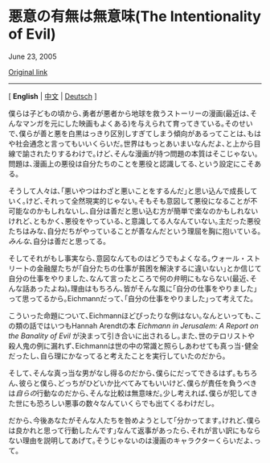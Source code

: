 悪意の有無は無意味(The Intentionality of Evil)
==========================

June 23, 2005

[Original link](http://www.aaronsw.com/weblog/intentionalevil)

* * * * *

[ **English** | [中文](http://aaronsw.com/weblog/intentionalevil.zh) |
[Deutsch](http://aaronsw.com/weblog/intentionalevil.de) ]

<!--
As children we’re fed a steady diet of comic books (and now, movies
based off of them) in which brave heros save the planet from evil
people. It’s become practically conventional wisdom that such stories
wrongly make the line between good and evil too clear — the world is
more nuanced than that, we’re told — but this isn’t actually the problem
with these stories. The problem is that the villains *know* they’re
evil.
-->
僕らは子どもの頃から､勇者が悪者から地球を救うストーリーの漫画(最近は､そんなマンガを元にした映画もよくある)を与えられて育ってきている｡そのせいで､僕らが善と悪を白黒はっきり区別しすぎてしまう傾向があるってことは､もはや社会通念と言ってもいいくらいだ｡世界はもっとあいまいなんだよ､と上から目線で諭されたりするわけで｡けど､そんな漫画が持つ問題の本質はそこじゃない｡問題は､漫画上の悪役は自分たちのことを悪役と認識してる､という設定にこそある｡

<!--
And people really grow up thinking things work this way: evil people
intentionally do evil things. But this just doesn’t happen. Nobody
thinks they’re doing evil — maybe because it’s just impossible to be
intentionally evil, maybe because it’s easier and more effective to
convince yourself you’re good — but every major villain had some
justification to explain why what they were doing was good. *Everybody*
thinks they’re good.
-->
そうして人々は､｢悪いやつはわざと悪いことをするんだ｣と思い込んで成長していく｡けど､それって全然現実的じゃない｡そもそも意図して悪役になることが不可能なのかもしれないし､自分は善だと思い込む方が簡単で楽なのかもしれないけれど､ともかく､悪役をやっている､と意識してる人なんていない｡主だった悪役たちはみな､自分だちがやっていることが善なんだという理屈を胸に抱いている｡*みんな*､自分は善だと思ってる｡

<!--
And if that’s the case, then intentionality doesn’t really matter. It’s
no defense to say (to take a recently famous example) that New York
bankers were just doing their jobs, convinced that they were helping the
poor or something, because everybody thinks they’re just doing their
jobs; Eichmann thought he was just doing his job.
-->
そしてそれがもし事実なら､意図なんてものはどうでもよくなる｡ウォール・ストリートの金融屋たちが｢自分たちの仕事が貧困を解決するに違いない｣とか信じて自分の仕事をやりました､なんて言ったところで何の弁明にもならない(最近､そんな話あったよね)｡理由はもちろん､皆がそんな風に｢自分の仕事をやりました｣って思ってるから｡Eichmannだって､｢自分の仕事をやりました｣って考えてた｡

<!--
Eichmann, of course, is the right example because it was Hannah Arendt’s
book *Eichmann in Jerusalem: A Report on the Banality of Evil* that is
famously cited for this thesis. Eichmann, like almost all terrorists and
killers, was by our standards a perfectly normal and healthy guy doing
what he thought were perfectly reasonable things.
-->
こういった命題について､Eichmannほどぴったりな例はない｡なんといっても､この類の話ではいつもHannah Arendtの本 *Eichmann in Jerusalem: A Report on the Banality of Evil* が決まって引き合いに出されるし｡また､世のテロリストや殺人鬼の例に漏れず､Eichmannは世の中の常識と照らしあわせても真っ当･健全だったし､自ら理にかなってると考えたことを実行していたのだから｡

<!--
And if that normal guy could do it, so could we. And while we could
argue who’s worse — them or us — it’s a pointless game since its *our*
actions that we’re responsible for. And looking around, there’s no
shortage of monstrous crimes that we’ve committed.
-->
そして､そんな真っ当な男がなし得るのだから､僕らにだってできるはず｡もちろん､彼らと僕ら､どっちがひどいか比べてみてもいいけど､僕らが責任を負うべきは*自らの*行動なのだから､そんな比較は無意味だ｡少し考えれば､僕らが犯してきた世にも恐ろしい悪事の数々なんていくらでも出てくるわけだし｡

<!--
So the next time you mention one to someone and they reply “yes, but we
did with a good intent” explain to them that’s no defense; the only
people who don’t are characters in comic books.
-->
だから､今後あなたがそんな人たちを咎めようとして｢分かってます｡けれど､僕らは良かれと思って行動したんです｣なんて返事があったら､それが言い訳にもならない理由を説明してあげて｡そうじゃないのは漫画のキャラクターくらいだよ､って｡